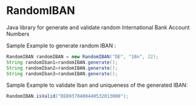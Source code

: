 # RandomIBAN
Java library for generate and validate random International Bank Account Numbers 


Sample Example to generate random IBAN :
```java
RandomIBAN randomIBAN = new RandomIBAN("DE", "18n", 22);
String randomIban1=randomIBAN.generate(); 
String randomIban2=randomIBAN.generate();
String randomIban3=randomIBAN.generate();
```

Sample Example to validate Iban and uniqueness of the generated IBAN: 
```java
RandomIBAN.isValid("DE89370400440532013000");
```

